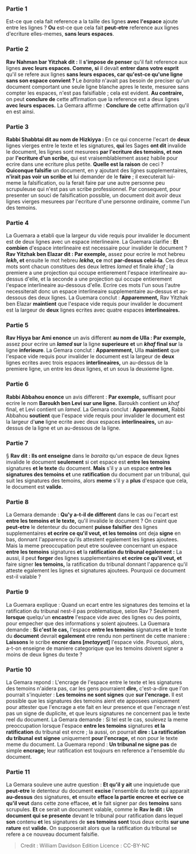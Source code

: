 
### Partie 1
Est-ce que cela fait reference a la taille des lignes <b>avec l'espace</b> ajoute entre les lignes ? <b>Ou</b> est-ce que cela fait <b>peut-etre</b> reference aux lignes d'ecriture elles-memes, <b>sans leurs espaces</b>.

### Partie 2
<b>Rav Nahman bar Yitzhak dit :</b> Il <b>s'impose de penser</b> qu'il fait reference aux lignes <b>avec leurs espaces. Comme, si</b> il devait <b>entrer dans votre esprit</b> qu'il se refere aux lignes <b>sans leurs espaces, car qu'est-ce qu'une ligne sans son espace convient ? </b> Le <i>baraita</i> n'avait pas besoin de preciser qu'un document comportant une seule ligne blanche apres le texte, mesuree sans compter les espaces, n'est pas falsifiable ; cela est evident. <b>Au contraire,</b> on peut <b>conclure de</b> cette affirmation que la reference est a deux lignes <b>avec leurs espaces.</b> La Gemara affirme : <b>Conclure de</b> cette affirmation qu'il en est ainsi.

### Partie 3
<b>Rabbi Shabbtai dit au nom de Hizkiyya : </b> En ce qui concerne l'ecart de <b>deux</b> lignes vierges</b> entre le texte et les signatures, <b>qui</b> les Sages <b>ont dit</b> invalide le document, les lignes sont mesurees <b>par l'ecriture des temoins, et non</b> par <b>l'ecriture d'un scribe,</b> qui est vraisemblablement assez habile pour ecrire dans une ecriture plus petite. <b>Quelle est la raison</b> de ceci ? <b>Quiconque falsifie</b> un document, en y ajoutant des lignes supplementaires, <b>n'irait pas voir un scribe et</b> lui demander de le <b>faire</b> ; il executerait lui-meme la falsification, ou la ferait faire par une autre personne peu scrupuleuse qui n'est pas un scribe professionnel. Par consequent, pour presenter un souci de falsification possible, un document doit avoir deux lignes vierges mesurees par l'ecriture d'une personne ordinaire, comme l'un des temoins.

### Partie 4
La Guemara a etabli que la largeur du vide requis pour invalider le document est de deux lignes avec un espace interlineaire. La Guemara clarifie : <b>Et combien</b> d'espace interlineaire est necessaire pour invalider le document ? <b>Rav Yitzhak ben Elazar dit : Par exemple,</b> assez pour ecrire le mot hebreu <b><i>lekh</i>, et</b> ensuite le mot hebreu <b><i>lekha</i>, ce</b> mot <b>par-dessus celui-la</b>. Ces deux mots sont chacun constitues des deux lettres <i>lamed</i> et finale <i>khaf</i> ; la premiere a une projection qui occupe entierement l'espace interlineaire au-dessus d'elle, et la seconde a une projection qui occupe entierement l'espace interlineaire au-dessous d'elle. Ecrire ces mots l'un sous l'autre necessiterait donc un espace interlineaire supplementaire au-dessus et au-dessous des deux lignes. La Guemara conclut : <b>Apparemment,</b> Rav Yitzhak ben Elazar <b>maintient</b> que l'espace vide requis pour invalider le document est la largeur de <b>deux</b> lignes ecrites avec quatre</b> espaces <b>interlineaires.</b>

### Partie 5
<b>Rav Hiyya bar Ami enonce</b> un avis different <b>au nom de Ulla : Par exemple,</b> assez pour ecrire un <b><i>lamed</i> sur</b> la ligne <b>superieure</b> <b>et</b> un <b><i>khaf</i> final sur</b> la ligne <b>inferieure</b>. La Gemara conclut : <b>Apparemment,</b> Ulla <b>maintient</b> que l'espace vide requis pour invalider le document est la largeur de <b>deux</b> lignes ecrites avec trois</b> espaces <b>interlineaires,</b> un au-dessus de la premiere ligne, un entre les deux lignes, et un sous la deuxieme ligne.

### Partie 6
<b>Rabbi Abbahou enonce</b> un avis different : <b>Par exemple,</b> suffisant pour ecrire le nom <b>Baroukh ben Levi sur une ligne.</b> Baroukh contient un <i>khaf</i> final, et Levi contient un <i>lamed</i>. La Gemara conclut : <b>Apparemment,</b> Rabbi Abbahou <b>soutient</b> que l'espace vide requis pour invalider le document est la largeur d'<b>une</b> ligne ecrite avec deux</b> espaces <b>interlineaires,</b> un au-dessus de la ligne et un au-dessous de la ligne.

### Partie 7
§ <b>Rav dit : Ils ont enseigne</b> dans le <i>baraita</i> qu'un espace de deux lignes invalide le document <b>seulement</b> si cet espace est <b>entre les temoins</b> signatures <b>et le texte</b> du document. <b>Mais</b> s'il y a un espace <b>entre les signatures des temoins</b> <b>et</b> une <b>ratification</b> du document par un tribunal, qui suit les signatures des temoins, alors <b>meme</b> s'il y a <b>plus</b> d'espace que cela, le document est <b>valide.</b>

### Partie 8
La Gemara demande : <b>Qu'y a-t-il de different</b> dans le cas ou l'ecart est <b>entre les temoins et le texte,</b> qu'il invalide le document ? On craint que <b>peut-etre</b> le detenteur du document <b>puisse falsifier</b> des lignes supplementaires <b>et ecrire ce qu'il veut, et les temoins</b> ont deja <b>signe</b> en bas, donnant l'apparence qu'ils attestent egalement les lignes ajoutees. Mais la meme preoccupation peut etre soulevee concernant un espace <b>entre les temoins</b> signatures <b>et</b> la <b>ratification du tribunal egalement :</b> La aussi, il peut <b>forger</b> des lignes supplementaires <b>et ecrire ce qu'il veut, et</b> faire signer <b>les temoins,</b> la ratification du tribunal donnant l'apparence qu'il atteste egalement les lignes et signatures ajoutees. Pourquoi ce document est-il valable ?

### Partie 9
La Guemara explique : Quand un ecart entre les signatures des temoins et la ratification du tribunal nest-il pas problematique, selon Rav ? Seulement <b>lorsque</b> quelqu'un <b>encastre</b> l'espace vide avec des lignes ou des points, pour empecher que des informations y soient ajoutees. La Guemara demande : <b>Si c'est le cas,</b> l'espace <b>entre les temoins</b> signatures <b>et</b> le texte du <b>document</b> devrait <b>egalement</b> etre rendu non pertinent de cette maniere : <b>Laissons</b> le scribe <b>encrer dans [<i>metayyet</i>]</b> l'espace vide. Pourquoi, alors, a-t-on enseigne de maniere categorique que les temoins doivent signer a moins de deux lignes du texte ?

### Partie 10
La Gemara repond : L'encrage de l'espace entre le texte et les signatures des temoins n'aidera pas, car les gens pourraient <b>dire,</b> c'est-a-dire que l'on pourrait s'inquieter : <b>Les temoins ne sont signes</b> que <b>sur l'encrage.</b> Il est possible que les signatures des temoins aient ete apposees uniquement pour attester que l'encrage a ete fait en leur presence et que l'encrage n'est pas un signe de duplicite, et que leurs signatures ne concernent pas le texte reel du document. La Gemara demande : Si tel est le cas, soulevez la meme preoccupation lorsque l'espace <b>entre les temoins</b> signatures <b>et la</b> <b>ratification</b> du tribunal est encre ; la aussi, on pourrait <b>dire : La ratification du tribunal</b> <b>est signee</b> uniquement <b>pour l'encrage,</b> et non pour le texte meme du document. La Guemara repond : <b>Un tribunal ne signe pas</b> de simple <b>encrage;</b> leur ratification est toujours en reference a l'ensemble du document.

### Partie 11
La Gemara souleve une autre question : <b>Et qu'il y ait</b> une inquietude</b> que <b>peut-etre</b> le detenteur du document <b>excise</b> l'ensemble du texte qui apparait <b>au-dessus</b> des signatures, <b>et</b> ensuite <b>efface la partie encree</b> <b>et ecrive ce qu'il veut</b> dans cette zone effacee, <b>et</b> le fait signer par des <b>temoins</b> sans scrupules. <b>Et</b> ce serait un document valable, comme le <b>Rav le dit : Un document qui se presente</b> devant le tribunal pour ratification dans lequel <b>son</b> contenu <b>et</b> les signatures de <b>ses temoins sont</b> tous deux ecrits <b>sur une rature</b> est <b>valide.</b> On supposerait alors que la ratification du tribunal se refere a ce nouveau document falsifie.

>Credit : William Davidson Edition
>Licence : CC-BY-NC